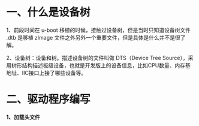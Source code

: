 # 一、什么是设备树
1、前段时间在 u-boot 移植的时候，接触过设备树，但是当时只知道设备树文件 .dtb 是移植 zImage 文件之外另外一个重要文件，但是具体是什么并不是很了解。

2、设备树：设备和树。描述设备树的文件叫做 DTS（Device Tree Source），采用树形结构描述板级设备，也就是开发版上的设备信息，比如CPU数量、内存基地址、IIC接口上接了哪些设备等。





# 二、驱动程序编写
**1、加载头文件**
<!--stackedit_data:
eyJoaXN0b3J5IjpbMTc5NjYwMjUwMV19
-->